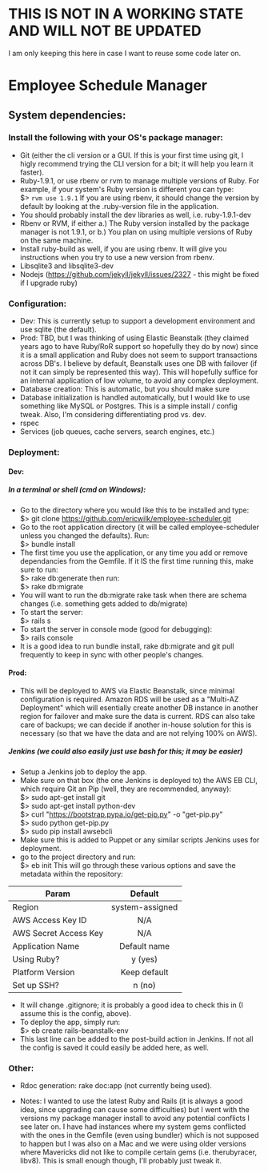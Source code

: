 THIS IS NOT IN A WORKING STATE AND WILL NOT BE UPDATED
======================================================

I am only keeping this here in case I want to reuse some code later on.

Employee Schedule Manager
=========================

## **System dependencies:**

### Install the following with your OS's package manager:

- Git (either the cli version or a GUI. If this is your first time using git, I higly recommend trying the CLI version for a bit; it will help you learn it faster).
- Ruby-1.9.1, or use rbenv or rvm to manage multiple versions of Ruby. For example, if your system's Ruby version is different you can type:  
$> `rvm use 1.9.1`
If you are using rbenv, it should change the version by default by looking at the .ruby-version file in the application.
- You should probably install the dev libraries as well, i.e. ruby-1.9.1-dev
- Rbenv or RVM, if either a.) The Ruby version installed by the package manager is not 1.9.1, or b.) You plan on using multiple versions of Ruby on the same machine.
- Install ruby-build as well, if you are using rbenv. It will give you instructions when you try to use a new version from rbenv.
- Libsqlite3 and libsqlite3-dev
- Nodejs (https://github.com/jekyll/jekyll/issues/2327 - this might be fixed if I upgrade ruby)

### Configuration:

- Dev: This is currently setup to support a development environment and use sqlite (the default).
- Prod: TBD, but I was thinking of using Elastic Beanstalk (they claimed years ago to have Ruby/RoR support so hopefully they do by now) since it is a small application and Ruby does not seem to support transactions across DB's. I believe by default, Beanstalk uses one DB with failover (if not it can simply be represented this way). This will hopefully suffice for an internal application of low volume, to avoid any complex deployment.
- Database creation: This is automatic, but you should make sure
- Database initialization is handled automatically, but I would like to use something like MySQL or Postgres. This is a simple install / config tweak. Also, I'm considering differentiating prod vs. dev.
- rspec
- Services (job queues, cache servers, search engines, etc.)

### Deployment:

#### Dev:
##### In a terminal or shell (cmd on Windows):
- Go to the directory where you would like this to be installed and type:  
$> git clone https://github.com/ericwilk/employee-scheduler.git
- Go to the root application directory (it will be called employee-scheduler unless you changed the defaults). Run:  
$> bundle install
- The first time you use the application, or any time you add or remove dependancies from the Gemfile. If it IS the first time running this, make sure to run:  
$> rake db:generate then run:  
$> rake db:migrate
- You will want to run the db:migrate rake task when there are schema changes (i.e. something gets added to db/migrate)
- To start the server:  
$> rails s
- To start the server in console mode (good for debugging):  
$> rails console
- It is a good idea to run bundle install, rake db:migrate and git pull frequently to keep in sync with other people's changes.

#### Prod:
- This will be deployed to AWS via Elastic Beanstalk, since minimal configuration is required. Amazon RDS will be used as a "Multi-AZ Deployment" which will esentially create another DB instance in another region for failover and make sure the data is current. RDS can also take care of backups; we can decide if another in-house solution for this is necessary (so that we have the data and are not relying 100% on AWS).
##### Jenkins (we could also easily just use bash for this; it may be easier)
- Setup a Jenkins job to deploy the app.
- Make sure on that box (the one Jenkins is deployed to) the AWS EB CLI, which require Git an Pip (well, they are recommended, anyway):  
$> sudo apt-get install git  
$> sudo apt-get install python-dev  
$> curl "https://bootstrap.pypa.io/get-pip.py" -o "get-pip.py"  
$> sudo python get-pip.py  
$> sudo pip install awsebcli
- Make sure this is added to Puppet or any similar scripts Jenkins uses for deployment.
- go to the project directory and run:  
$> eb init
This will go through these various options and save the metadata within the repository:

| Param                 | Default         |
| --------------------- |:---------------:|
| Region                | system-assigned |
| AWS Access Key ID     | N/A             |
| AWS Secret Access Key | N/A             |
| Application Name      | Default name    |
| Using Ruby?           | y (yes)         |
| Platform Version      | Keep default    |
| Set up SSH?           | n (no)          |

- It will change .gitignore; it is probably a good idea to check this in (I assume this is the config, above).
- To deploy the app, simply run:  
$> eb create rails-beanstalk-env
- This last line can be added to the post-build action in Jenkins. If not all the config is saved it could easily be added here, as well.

### Other:

- Rdoc generation: rake doc:app (not currently being used).

- Notes: I wanted to use the latest Ruby and Rails (it is always a good idea, since upgrading can cause some difficulties) but I went with the versions my package manager install to avoid any potential conflicts I see later on. I have had instances where my system gems conflicted with the ones in the Gemfile (even using bundler) which is not supposed to happen but I was also on a Mac and we were using older versions where Mavericks did not like to compile certain gems (i.e. therubyracer, libv8). This is small enough though, I'll probably just tweak it.
